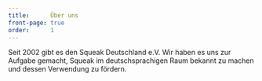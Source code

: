 ```yaml
---
title:      Über uns
front-page: true
order:      1
---
```


Seit 2002 gibt es den Squeak Deutschland e.V. Wir haben es uns zur
Aufgabe gemacht, Squeak im deutschsprachigen Raum bekannt zu machen
und dessen Verwendung zu fördern.
